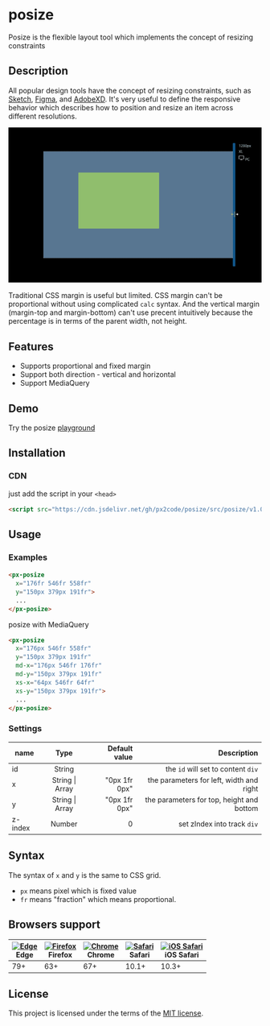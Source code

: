 # posize

Posize is the flexible layout tool which implements the concept of resizing constraints

## Description

All popular design tools have the concept of resizing constraints, such as [Sketch](https://www.sketch.com/docs/designing/layer-basics/resizing-constraints/), [Figma](https://help.figma.com/hc/en-us/articles/360039957734-Apply-Constraints-to-define-how-layers-resize), and [AdobeXD](https://helpx.adobe.com/xd/help/using-responsive-resize.html). It's very useful to define the responsive behavior which describes how to position and resize an item across different resolutions.

![Posize Demo](https://raw.githubusercontent.com/px2code/posize/master/Posize.gif)


Traditional CSS margin is useful but limited. CSS margin can't be proportional without using complicated `calc` syntax. And the vertical margin (margin-top and margin-bottom) can't use precent intuitively because the percentage is in terms of the parent width, not height.


## Features

- Supports proportional and fixed margin
- Support both direction - vertical and horizontal
- Support MediaQuery

## Demo

Try the posize [playground](https://www.pxcode.io/playground/posize)

## Installation

### CDN 

just add the script in your `<head>`
```html
<script src="https://cdn.jsdelivr.net/gh/px2code/posize/src/posize/v1.00.js"></script>
```

## Usage

### Examples

```html
<px-posize 
  x="176fr 546fr 558fr" 
  y="150px 379px 191fr">
  ...
</px-posize>
```

posize with MediaQuery
```html
<px-posize
  x="176px 546fr 558fr"
  y="150px 379px 191fr"
  md-x="176px 546fr 176fr"
  md-y="150px 379px 191fr"
  xs-x="64px 546fr 64fr"
  xs-y="150px 379px 191fr">
  ...
</px-posize>
```      


### Settings
| name| Type| Default value | Description |
| ------------- |:-------------:| -----:|-----:|
|id|String|| the `id` will set to content `div`
|x|String \| Array| "0px 1fr 0px" | the parameters for left, width and right|
|y|String \| Array| "0px 1fr 0px" | the parameters for top, height and bottom|
|z-index|Number|0| set zIndex into track `div`

## Syntax

The syntax of `x` and `y` is the same to CSS grid.
- `px` means pixel which is fixed value
- `fr` means "fraction" which means proportional.


## Browsers support

| [<img src="https://raw.githubusercontent.com/alrra/browser-logos/master/src/edge/edge_48x48.png" alt="Edge" width="24px" height="24px" />](http://godban.github.io/browsers-support-badges/)<br/>Edge | [<img src="https://raw.githubusercontent.com/alrra/browser-logos/master/src/firefox/firefox_48x48.png" alt="Firefox" width="24px" height="24px" />](http://godban.github.io/browsers-support-badges/)<br/>Firefox | [<img src="https://raw.githubusercontent.com/alrra/browser-logos/master/src/chrome/chrome_48x48.png" alt="Chrome" width="24px" height="24px" />](http://godban.github.io/browsers-support-badges/)<br/>Chrome | [<img src="https://raw.githubusercontent.com/alrra/browser-logos/master/src/safari/safari_48x48.png" alt="Safari" width="24px" height="24px" />](http://godban.github.io/browsers-support-badges/)<br/>Safari | [<img src="https://raw.githubusercontent.com/alrra/browser-logos/master/src/safari-ios/safari-ios_48x48.png" alt="iOS Safari" width="24px" height="24px" />](http://godban.github.io/browsers-support-badges/)<br/>iOS Safari |
| --------- | --------- | --------- | --------- | --------- |
| 79+ | 63+ | 67+ | 10.1+ | 10.3+


## License

This project is licensed under the terms of the [MIT license](https://github.com/mui-org/material-ui/blob/next/LICENSE).
